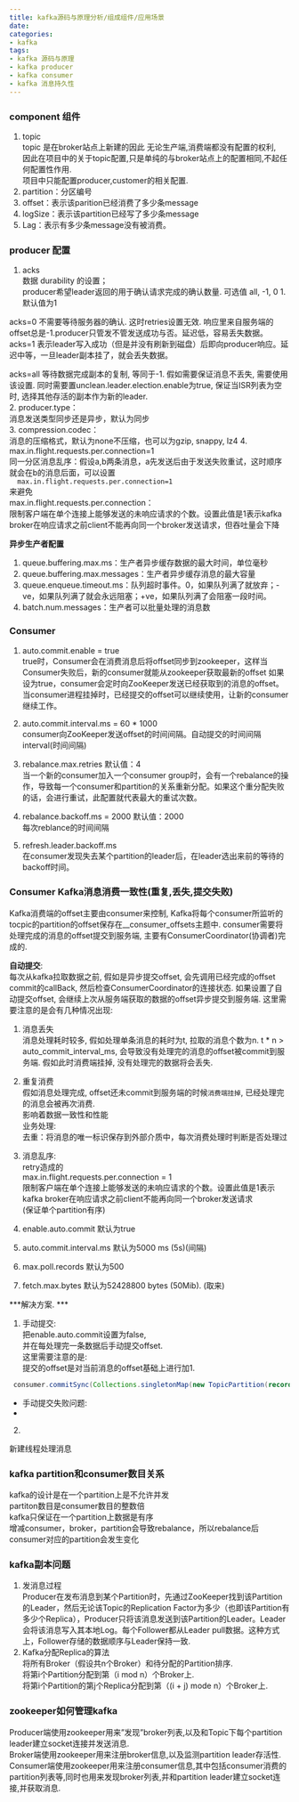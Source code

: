 ```yaml
---
title: kafka源码与原理分析/组成组件/应用场景
date:
categories:
- kafka
tags:
- kafka 源码与原理
- kafka producer
- kafka consumer
- kafka 消息持久性
---
```


### component 组件  
1. topic  
    topic 是在broker站点上新建的因此 无论生产端,消费端都没有配置的权利,  
    因此在项目中的关于topic配置,只是单纯的与broker站点上的配置相同,不起任何配置性作用.  
    项目中只能配置producer,customer的相关配置.  
2. partition：分区编号  
3. offset：表示该parition已经消费了多少条message  
4. logSize：表示该partition已经写了多少条message  
5. Lag：表示有多少条message没有被消费。  

### producer 配置
1. acks  
  数据 durability 的设置；  
  producer希望leader返回的用于确认请求完成的确认数量. 可选值   all, -1, 0 1. 默认值为1  

  acks=0 不需要等待服务器的确认. 这时retries设置无效. 响应里来自服务端的offset总是-1.producer只管发不管发送成功与否。延迟低，容易丢失数据。  
  acks=1 表示leader写入成功（但是并没有刷新到磁盘）后即向producer响应。延迟中等，一旦leader副本挂了，就会丢失数据。  
  
  acks=all 等待数据完成副本的复制, 等同于-1. 假如需要保证消息不丢失, 需要使用该设置. 同时需要置unclean.leader.election.enable为true, 保证当ISR列表为空时, 选择其他存活的副本作为新的leader.  
2. producer.type：  
  消息发送类型同步还是异步，默认为同步  
3. compression.codec：  
  消息的压缩格式，默认为none不压缩，也可以为gzip, snappy, lz4
4. max.in.flight.requests.per.connection=1  
  同一分区消息乱序：假设a,b两条消息，a先发送后由于发送失败重试，这时顺序就会在b的消息后面，可以设置  
      `  max.in.flight.requests.per.connection=1`  
  来避免  
  max.in.flight.requests.per.connection：  
    限制客户端在单个连接上能够发送的未响应请求的个数。设置此值是1表示kafka broker在响应请求之前client不能再向同一个broker发送请求，但吞吐量会下降  

**异步生产者配置**  
  1. queue.buffering.max.ms：生产者异步缓存数据的最大时间，单位毫秒  
  2. queue.buffering.max.messages：生产者异步缓存消息的最大容量
  3. queue.enqueue.timeout.ms：队列超时事件。0，如果队列满了就放弃；-ve，如果队列满了就会永远阻塞；+ve，如果队列满了会阻塞一段时间。
  4. batch.num.messages：生产者可以批量处理的消息数

### Consumer
1. auto.commit.enable = true  
  true时，Consumer会在消费消息后将offset同步到zookeeper，这样当Consumer失败后，新的consumer就能从zookeeper获取最新的offset
  如果设为true，consumer会定时向ZooKeeper发送已经获取到的消息的offset。当consumer进程挂掉时，已经提交的offset可以继续使用，让新的consumer继续工作。  
2. auto.commit.interval.ms = 60 * 1000  
  consumer向ZooKeeper发送offset的时间间隔。自动提交的时间间隔 interval(时间间隔)

3. rebalance.max.retries 默认值：4  
  当一个新的consumer加入一个consumer group时，会有一个rebalance的操作，导致每一个consumer和partition的关系重新分配。如果这个重分配失败的话，会进行重试，此配置就代表最大的重试次数。
4. rebalance.backoff.ms = 2000 默认值：2000  
  每次reblance的时间间隔
5. refresh.leader.backoff.ms  
  在consumer发现失去某个partition的leader后，在leader选出来前的等待的backoff时间。

### Consumer Kafka消息消费一致性(重复,丢失,提交失败)  
Kafka消费端的offset主要由consumer来控制, Kafka将每个consumer所监听的tocpic的partition的offset保存在__consumer_offsets主题中. consumer需要将处理完成的消息的offset提交到服务端, 主要有ConsumerCoordinator(协调者)完成的.  

**自动提交**:  
每次从kafka拉取数据之前, 假如是异步提交offset, 会先调用已经完成的offset commit的callBack, 然后检查ConsumerCoordinator的连接状态. 如果设置了自动提交offset, 会继续上次从服务端获取的数据的offset异步提交到服务端. 这里需要注意的是会有几种情况出现:
  1. 消息丢失  
    消息处理耗时较多, 假如处理单条消息的耗时为t, 拉取的消息个数为n. t * n > auto_commit_interval_ms, 会导致没有处理完的消息的offset被commit到服务端. 假如此时消费端挂掉, 没有处理完的数据将会丢失.
  2. 重复消费  
    假如消息处理完成, offset还未commit到服务端的时候``消费端挂掉``, 已经处理完的消息会被再次消费.  
    影响着数据一致性和性能  
    业务处理:  
      去重：将消息的唯一标识保存到外部介质中，每次消费处理时判断是否处理过
  3. 消息乱序:  
      retry造成的  
      max.in.flight.requests.per.connection = 1  
       限制客户端在单个连接上能够发送的未响应请求的个数。设置此值是1表示kafka broker在响应请求之前client不能再向同一个broker发送请求  
       (保证单个partition有序)    

  4. enable.auto.commit 默认为true  
  5. auto.commit.interval.ms 默认为5000 ms (5s)(间隔)  
  6. max.poll.records 默认为500  
  7. fetch.max.bytes 默认为52428800 bytes (50Mib). (取来)  

***解决方案. ***  
1. 手动提交:  
  把enable.auto.commit设置为false,  
  并在每处理完一条数据后手动提交offset.  
  这里需要注意的是:  
      提交的offset是对当前消息的offset基础上进行加1.  
```java
 consumer.commitSync(Collections.singletonMap(new TopicPartition(record.topic(), record.partition()), new OffsetAndMetadata(record.offset() + 1)));
 ```
  - 手动提交失败问题:
  - 
2.  
  新建线程处理消息  

### kafka partition和consumer数目关系 
  kafka的设计是在一个partition上是不允许并发  
  partiton数目是consumer数目的整数倍  
  kafka只保证在一个partition上数据是有序  
  增减consumer，broker，partition会导致rebalance，所以rebalance后consumer对应的partition会发生变化  


### kafka副本问题
1. 发消息过程  
  Producer在发布消息到某个Partition时，先通过ZooKeeper找到该Partition的Leader，然后无论该Topic的Replication Factor为多少（也即该Partition有多少个Replica），Producer只将该消息发送到该Partition的Leader。Leader会将该消息写入其本地Log。每个Follower都从Leader pull数据。这种方式上，Follower存储的数据顺序与Leader保持一致.  
2. Kafka分配Replica的算法  
    将所有Broker（假设共n个Broker）和待分配的Partition排序.  
    将第i个Partition分配到第（i mod n）个Broker上.  
    将第i个Partition的第j个Replica分配到第（(i + j) mode n）个Broker上.  

### zookeeper如何管理kafka  
  Producer端使用zookeeper用来”发现”broker列表,以及和Topic下每个partition leader建立socket连接并发送消息.  
  Broker端使用zookeeper用来注册broker信息,以及监测partition leader存活性.  
  Consumer端使用zookeeper用来注册consumer信息,其中包括consumer消费的partition列表等,同时也用来发现broker列表,并和partition leader建立socket连接,并获取消息.  
